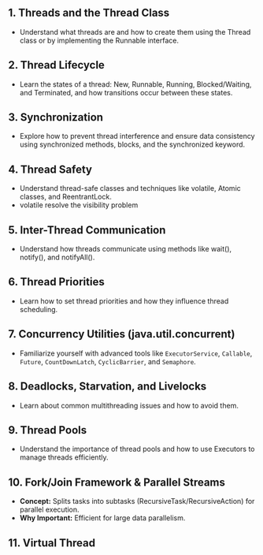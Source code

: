 ## 1. Threads and the Thread Class

- Understand what threads are and how to create them using the Thread class or by implementing the Runnable interface.

## 2. Thread Lifecycle

- Learn the states of a thread: New, Runnable, Running, Blocked/Waiting, and Terminated, and how transitions occur between these states.

## 3. Synchronization

- Explore how to prevent thread interference and ensure data consistency using synchronized methods, blocks, and the synchronized keyword.

## 4. Thread Safety

- Understand thread-safe classes and techniques like volatile, Atomic classes, and ReentrantLock.
- volatile resolve the visibility problem

## 5. Inter-Thread Communication

- Understand how threads communicate using methods like wait(), notify(), and notifyAll().

## 6. Thread Priorities

- Learn how to set thread priorities and how they influence thread scheduling.

## 7. Concurrency Utilities (java.util.concurrent)

- Familiarize yourself with advanced tools like `ExecutorService`, `Callable`, `Future`, `CountDownLatch`, `CyclicBarrier`, and `Semaphore`.

## 8. Deadlocks, Starvation, and Livelocks

- Learn about common multithreading issues and how to avoid them.

## 9. Thread Pools

- Understand the importance of thread pools and how to use Executors to manage threads efficiently.

## 10. Fork/Join Framework & Parallel Streams

- **Concept:** Splits tasks into subtasks (RecursiveTask/RecursiveAction) for parallel execution.
- **Why Important:** Efficient for large data parallelism.

## 11. Virtual Thread
